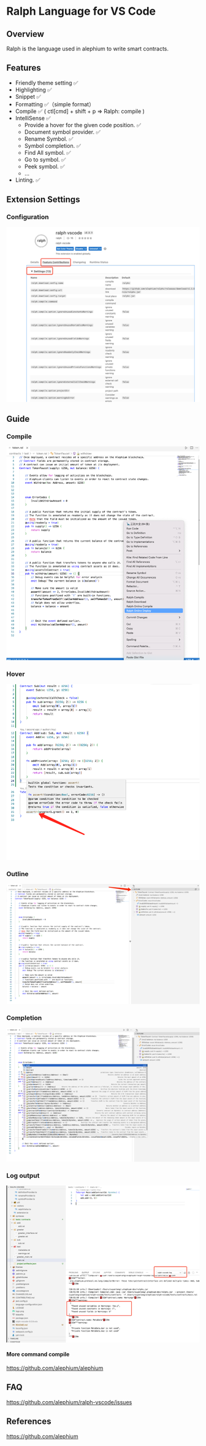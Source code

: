 # Ralph Language for VS Code

## Overview

Ralph is the language used in alephium to write smart contracts.

## Features

- Friendly theme setting ✅
- Highlighting ✅
- Snippet ✅
- Formatting ✅（simple format）
- Compile ✅ ( ctl[cmd] + shift + p => Ralph: compile )
- IntelliSense ✅
  - Provide a hover for the given code position. ✅
  - Document symbol provider. ✅
  - Rename Symbol. ✅
  - Symbol completion. ✅
  - Find All symbol. ✅
  - Go to symbol. ✅
  - Peek symbol. ✅
  - ...
- Linting. ✅

## Extension Settings

### Configuration

![img.png](img/userSet.png)

## Guide

### Compile

![img.png](./img/compile.png)

### Hover

![avatar](./img/builtInHover.png)

### Outline

![img.png](./img/outLine.png)

### Completion

![img.png](./img/completion.png)

### Log output

![img.png](./img/logOut.png)

#### More command compile

https://github.com/alephium/alephium

## FAQ

<https://github.com/alephium/ralph-vscode/issues>

## References

<https://github.com/alephium>
